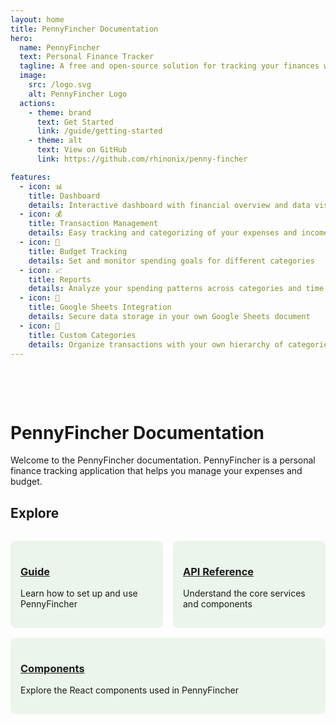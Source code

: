 ```yaml
---
layout: home
title: PennyFincher Documentation
hero:
  name: PennyFincher
  text: Personal Finance Tracker
  tagline: A free and open-source solution for tracking your finances with Google Sheets integration
  image:
    src: /logo.svg
    alt: PennyFincher Logo
  actions:
    - theme: brand
      text: Get Started
      link: /guide/getting-started
    - theme: alt
      text: View on GitHub
      link: https://github.com/rhinonix/penny-fincher

features:
  - icon: 📊
    title: Dashboard
    details: Interactive dashboard with financial overview and data visualizations
  - icon: 💰
    title: Transaction Management
    details: Easy tracking and categorizing of your expenses and income
  - icon: 📅
    title: Budget Tracking
    details: Set and monitor spending goals for different categories
  - icon: 📈
    title: Reports
    details: Analyze your spending patterns across categories and time periods
  - icon: 🔄
    title: Google Sheets Integration
    details: Secure data storage in your own Google Sheets document
  - icon: 🎨
    title: Custom Categories
    details: Organize transactions with your own hierarchy of categories and subcategories
---
```


<div class="spacer"></div>

# PennyFincher Documentation

Welcome to the PennyFincher documentation. PennyFincher is a personal finance tracking application that helps you manage your expenses and budget.

## Explore

<div class="features">
  <div class="feature">
    <h3><a href="./guide/">Guide</a></h3>
    <p>Learn how to set up and use PennyFincher</p>
  </div>
  <div class="feature">
    <h3><a href="./api/">API Reference</a></h3>
    <p>Understand the core services and components</p>
  </div>
  <div class="feature">
    <h3><a href="./components/">Components</a></h3>
    <p>Explore the React components used in PennyFincher</p>
  </div>
</div>

<style>
.features {
  display: flex;
  flex-wrap: wrap;
  gap: 1rem;
  margin: 2rem 0;
}
.feature {
  flex: 1;
  min-width: 200px;
  padding: 1rem;
  border-radius: 8px;
  background-color: rgba(76, 175, 80, 0.1);
}
.spacer {
  height: 3rem;
}
</style>
